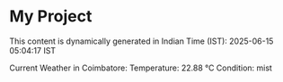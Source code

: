 # My Project

This content is dynamically generated in Indian Time (IST): 2025-06-15 05:04:17 IST


Current Weather in Coimbatore:
Temperature: 22.88 °C
Condition: mist
